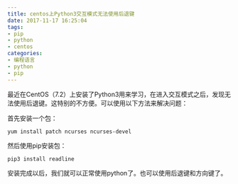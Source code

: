 ```yaml
---
title: centos上Python3交互模式无法使用后退键
date: 2017-11-17 16:25:04
tags:
- pip
- python
- centos
categories:
- 编程语言
- python
- pip
---
```

最近在CentOS（7.2）上安装了Python3用来学习，在进入交互模式之后，发现无法使用后退键。这特别的不方便。可以使用以下方法来解决问题：

首先安装一个包：

````shell
yum install patch ncurses ncurses-devel
````

然后使用pip安装包：

````shell
pip3 install readline
````

安装完成以后，我们就可以正常使用python了。也可以使用后退键和方向键了。
